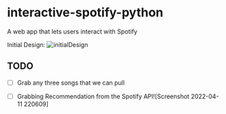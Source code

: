 # interactive-spotify-python
A web app that lets users interact with Spotify


Initial Design:
![initialDesign](https://user-images.githubusercontent.com/81671608/162884838-736f2860-378f-401e-8002-cfd679547613.png)


## TODO

* [ ] Grab any three songs that we can pull
* [ ] Grabbing Recommendation from the Spotify API![Screenshot 2022-04-11 220609]

